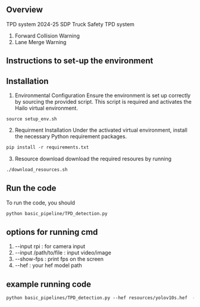 ## Overview
TPD system
2024-25 SDP Truck Safety TPD system
1. Forward Collision Warning
2. Lane Merge Warning
 
## Instructions to set-up the environment
## Installation
1. Environmental Configuration
   Ensure the environment is set up correctly by sourcing the provided script. This script is required and activates the Hailo virtual environment.
```mardown
source setup_env.sh
```
2. Requirment Installation
    Under the activated virtual environment, install the necessary Python requirement packages.
```markdown
pip install -r requirements.txt
```
3. Resource download
    download the required resoures by running
```markdown
./download_resources.sh
```
## Run the code
To run the code, you should

```markdown
python basic_pipeline/TPD_detection.py
```
## options for running cmd
1. --input rpi : for camera input
2. --input /path/to/file : input video/image
3. --show-fps : print fps on the screen
4. --hef : your hef model path

## example running code
```markdown
python basic_pipelines/TPD_detection.py --hef resources/yolov10s.hef  --input resources/test01.mp4 --show-fps
```
